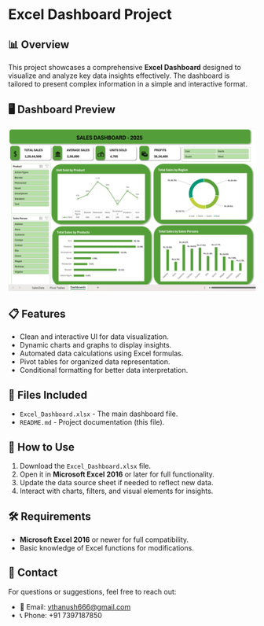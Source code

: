 # Excel Dashboard Project

## 📊 Overview
This project showcases a comprehensive **Excel Dashboard** designed to visualize and analyze key data insights effectively. The dashboard is tailored to present complex information in a simple and interactive format.

## 🖥️ Dashboard Preview
![Dashboard Preview](Excel_Dashboard.png)

## 📋 Features
- Clean and interactive UI for data visualization.
- Dynamic charts and graphs to display insights.
- Automated data calculations using Excel formulas.
- Pivot tables for organized data representation.
- Conditional formatting for better data interpretation.

## 📂 Files Included
- `Excel_Dashboard.xlsx` - The main dashboard file.
- `README.md` - Project documentation (this file).

## 🚀 How to Use
1. Download the `Excel_Dashboard.xlsx` file.
2. Open it in **Microsoft Excel 2016** or later for full functionality.
3. Update the data source sheet if needed to reflect new data.
4. Interact with charts, filters, and visual elements for insights.

## 🛠️ Requirements
- **Microsoft Excel 2016** or newer for full compatibility.
- Basic knowledge of Excel functions for modifications.

## 📧 Contact
For questions or suggestions, feel free to reach out:
- 📩 Email: vthanush666@gmail.com
- 📞 Phone: +91 7397187850
